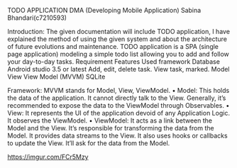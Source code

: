 TODO APPLICATION
DMA (Developing Mobile Application)
Sabina Bhandari(c7210593)


Introduction:
The given documentation will include TODO application, I have explained the method of using the given system and about the architecture of future evolutions and maintenance. TODO application is a SPA (single page application) modeling a simple todo list allowing you to add and follow your day-to-day tasks.
Requirement	Features 	Used framework	Database
Android studio 3.5 or latest 	Add, edit, delete task. View task, marked. 	Model View View Model (MVVM)	SQLite

Framework:
MVVM stands for Model, View, ViewModel.
•	Model: This holds the data of the application. It cannot directly talk to the View. Generally, it’s recommended to expose the data to the ViewModel through Observables.
•	View: It represents the UI of the application devoid of any Application Logic. It observes the ViewModel.
•	ViewModel: It acts as a link between the Model and the View. It’s responsible for transforming the data from the Model. It provides data streams to the View. It also uses hooks or callbacks to update the View. It’ll ask for the data from the Model.


https://imgur.com/FCr5Mzy

